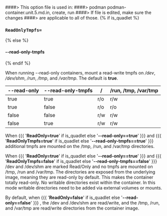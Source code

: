 ####> This option file is used in:
####>   podman podman-container.unit.5.md.in, create, run
####> If file is edited, make sure the changes
####> are applicable to all of those.
{% if is_quadlet %}
### `ReadOnlyTmpfs=`
{% else %}
#### **--read-only-tmpfs**
{% endif %}

When running --read-only containers, mount a read-write tmpfs on _/dev_, _/dev/shm_, _/run_, _/tmp_, and _/var/tmp_. The default is **true**.

| --read-only | --read-only-tmpfs |  /   | /run, /tmp, /var/tmp|
| ----------- | ----------------- | ---- | ----------------------------------- |
| true        |  true             | r/o  | r/w                                 |
| true        |  false            | r/o  | r/o                                 |
| false       |  false            | r/w  | r/w                                 |
| false       |  true             | r/w  | r/w                                 |


When {{{ '**ReadOnly=true**' if is_quadlet else '**--read-only==true**' }}} and
{{{ '**ReadOnlyTmpfs=true**' if is_quadlet else '**--read-only-tmpfs==true**' }}} additional tmpfs are mounted on
the /tmp, /run, and /var/tmp directories.

When {{{ '**ReadOnly=true**' if is_quadlet else '**--read-only==true**' }}} and
{{{ '**ReadOnlyTmpfs=false**' if is_quadlet else '**--read-only-tmpfs==false**' }}} /dev and /dev/shm are marked
Read/Only and no tmpfs are mounted on /tmp, /run and /var/tmp. The directories
are exposed from the underlying image, meaning they are read-only by default.
This makes the container totally read-only. No writable directories exist within
the container. In this mode writable directories need to be added via external
volumes or mounts.

By default, when {{{ '**ReadOnly=false**' if is_quadlet else '**--read-only==false**' }}} , the /dev and /dev/shm are read/write, and the /tmp, /run, and /var/tmp are read/write directories from the container image.
